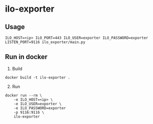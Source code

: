 # ilo-exporter
## Usage
```
ILO_HOST=<ip> ILO_PORT=443 ILO_USER=exporter ILO_PASSWORD=exporter LISTEN_PORT=9116 ilo_exporter/main.py
```
## Run in docker
1. Build
```
docker build -t ilo-exporter .
```
2. Run
```
docker run --rm \
    -e ILO_HOST=<ip> \
    -e ILO_USER=exporter \
    -e ILO_PASSWORD=exporter
    -p 9116:9116 \
    ilo-exporter
```
